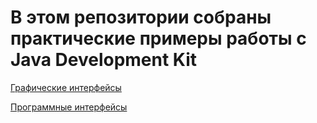# В этом репозитории собраны практические примеры работы с Java Development Kit

[Графические интерфейсы](https://github.com/MikhailAkulov/Java_Development_Kit/tree/main/src/main/java/Example_1)

[Программные интерфейсы](https://github.com/MikhailAkulov/Java_Development_Kit/tree/main/src/main/java/Example_2)